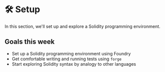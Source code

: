 # 🛠 Setup

In this section, we'll set up and explore a Solidity programming environment.

## Goals this week
- Set up a Solidity programming environment using Foundry
- Get comfortable writing and running tests using `forge`
- Start exploring Solidity syntax by analogy to other languages
